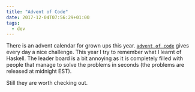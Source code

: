 ```yaml
---
title: "Advent of Code"
date: 2017-12-04T07:56:29+01:00
tags:
  - dev
---
```


There is an advent calendar for grown ups this year. [`advent of
code`](http://adventofcode.com/2017) gives every day a nice challenge.
This year I try to remember what I learnt of Haskell.   The
leader board is a bit annoying as it is completely filled with people
that manage to solve the problems in seconds (the problems are
released at midnight EST).

Still they are worth checking out.
